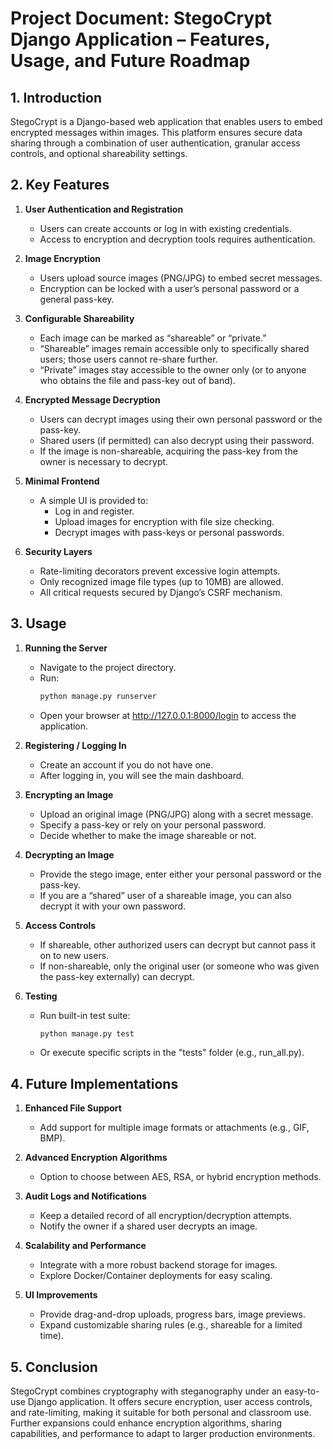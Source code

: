 
# **Project Document: StegoCrypt Django Application – Features, Usage, and Future Roadmap**


## 1. Introduction
StegoCrypt is a Django-based web application that enables users to embed encrypted messages within images. This platform ensures secure data sharing through a combination of user authentication, granular access controls, and optional shareability settings.


## 2. Key Features
1. **User Authentication and Registration**  
   - Users can create accounts or log in with existing credentials.  
   - Access to encryption and decryption tools requires authentication.

2. **Image Encryption**  
   - Users upload source images (PNG/JPG) to embed secret messages.  
   - Encryption can be locked with a user’s personal password or a general pass-key.  

3. **Configurable Shareability**  
   - Each image can be marked as “shareable” or “private.”  
   - “Shareable” images remain accessible only to specifically shared users; those users cannot re-share further.  
   - “Private” images stay accessible to the owner only (or to anyone who obtains the file and pass-key out of band).

4. **Encrypted Message Decryption**  
   - Users can decrypt images using their own personal password or the pass-key.  
   - Shared users (if permitted) can also decrypt using their password.  
   - If the image is non-shareable, acquiring the pass-key from the owner is necessary to decrypt.

5. **Minimal Frontend**  
   - A simple UI is provided to:  
     - Log in and register.  
     - Upload images for encryption with file size checking.  
     - Decrypt images with pass-keys or personal passwords.

6. **Security Layers**  
   - Rate-limiting decorators prevent excessive login attempts.  
   - Only recognized image file types (up to 10MB) are allowed.  
   - All critical requests secured by Django’s CSRF mechanism.


## 3. Usage
1. **Running the Server**  
   - Navigate to the project directory.  
   - Run:  
     ```sh
     python manage.py runserver
     ```  
   - Open your browser at http://127.0.0.1:8000/login to access the application.

2. **Registering / Logging In**  
   - Create an account if you do not have one.  
   - After logging in, you will see the main dashboard.

3. **Encrypting an Image**  
   - Upload an original image (PNG/JPG) along with a secret message.  
   - Specify a pass-key or rely on your personal password.  
   - Decide whether to make the image shareable or not.

4. **Decrypting an Image**  
   - Provide the stego image, enter either your personal password or the pass-key.  
   - If you are a “shared” user of a shareable image, you can also decrypt it with your own password.

5. **Access Controls**  
   - If shareable, other authorized users can decrypt but cannot pass it on to new users.  
   - If non-shareable, only the original user (or someone who was given the pass-key externally) can decrypt.

6. **Testing**  
   - Run built-in test suite:  
     ```sh
     python manage.py test
     ```  
   - Or execute specific scripts in the "tests" folder (e.g., run_all.py).


## 4. Future Implementations
1. **Enhanced File Support**  
   - Add support for multiple image formats or attachments (e.g., GIF, BMP).

2. **Advanced Encryption Algorithms**  
   - Option to choose between AES, RSA, or hybrid encryption methods.

3. **Audit Logs and Notifications**  
   - Keep a detailed record of all encryption/decryption attempts.  
   - Notify the owner if a shared user decrypts an image.

4. **Scalability and Performance**  
   - Integrate with a more robust backend storage for images.  
   - Explore Docker/Container deployments for easy scaling.

5. **UI Improvements**  
   - Provide drag-and-drop uploads, progress bars, image previews.  
   - Expand customizable sharing rules (e.g., shareable for a limited time).


## 5. Conclusion
StegoCrypt combines cryptography with steganography under an easy-to-use Django application. It offers secure encryption, user access controls, and rate-limiting, making it suitable for both personal and classroom use. Further expansions could enhance encryption algorithms, sharing capabilities, and performance to adapt to larger production environments.